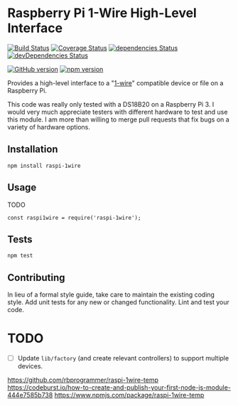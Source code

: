 # Raspberry Pi 1-Wire High-Level Interface

[![Build Status](https://travis-ci.org/rbprogrammer/raspi-1wire-temp.svg?branch=master)](https://travis-ci.org/rbprogrammer/raspi-1wire-temp)
[![Coverage Status](https://coveralls.io/repos/github/rbprogrammer/raspi-1wire-temp/badge.svg?branch=master)](https://coveralls.io/github/rbprogrammer/raspi-1wire-temp?branch=master)
[![dependencies Status](https://david-dm.org/rbprogrammer/raspi-1wire-temp/status.svg)](https://david-dm.org/rbprogrammer/raspi-1wire-temp)
[![devDependencies Status](https://david-dm.org/rbprogrammer/raspi-1wire-temp/dev-status.svg)](https://david-dm.org/rbprogrammer/raspi-1wire-temp?type=dev)

[![GitHub version](https://badge.fury.io/gh/rbprogrammer%2Fraspi-1wire-temp.svg)](https://badge.fury.io/gh/rbprogrammer%2Fraspi-1wire-temp)
[![npm version](https://badge.fury.io/js/raspi-1wire-temp.svg)](https://badge.fury.io/js/raspi-1wire-temp)

Provides a high-level interface to a "[1-wire](https://pinout.xyz/pinout/1_wire)" compatible device 
or file on a Raspberry Pi.

This code was really only tested with a DS18B20 on a Raspberry Pi 3.  I would very much appreciate
testers with different hardware to test and use this module.  I am more than willing to merge pull
requests that fix bugs on a variety of hardware options.

## Installation

`npm install raspi-1wire`

## Usage

TODO
```
const raspi1wire = require('raspi-1wire');
```

## Tests

`npm test`

## Contributing

In lieu of a formal style guide, take care to maintain the existing coding style.  Add unit tests 
for any new or changed functionality.  Lint and test your code.

# TODO

- [ ] Update `lib/factory` (and create relevant controllers) to support multiple devices.



https://github.com/rbprogrammer/raspi-1wire-temp
https://codeburst.io/how-to-create-and-publish-your-first-node-js-module-444e7585b738
https://www.npmjs.com/package/raspi-1wire-temp
